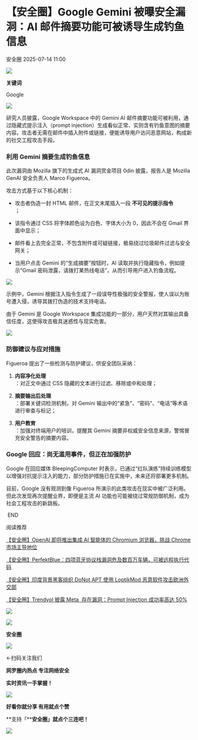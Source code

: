 #  【安全圈】Google Gemini 被曝安全漏洞：AI 邮件摘要功能可被诱导生成钓鱼信息  
 安全圈   2025-07-14 11:00  
  
![](https://mmbiz.qpic.cn/sz_mmbiz_png/aBHpjnrGylgOvEXHviaXu1fO2nLov9bZ055v7s8F6w1DD1I0bx2h3zaOx0Mibd5CngBwwj2nTeEbupw7xpBsx27Q/640?wx_fmt=other&from=appmsg&tp=webp&wxfrom=5&wx_lazy=1&wx_co=1 "")  
  
  
**关键词**  
  
  
  
Google  
  
  
![](https://mmbiz.qpic.cn/sz_mmbiz_png/aBHpjnrGylj36aZkXSpokWicU6IbwrvWua5a0c8SSPoWK4uphgoNrq6zwYfOfWa8h2mowOicFKhVaHBKCwTQAibyg/640?wx_fmt=png&from=appmsg "")  
  
研究人员披露，Google Workspace 中的 Gemini AI 邮件摘要功能可被利用，通过隐藏式提示注入（prompt injection）生成看似正常、实则含有钓鱼意图的摘要内容。攻击者无需在邮件中插入附件或链接，便能诱导用户访问恶意网站，构成新的社交工程攻击手段。  
### 利用 Gemini 摘要生成钓鱼信息  
  
此次漏洞由 Mozilla 旗下的生成式 AI 漏洞赏金项目 0din 披露，报告人是 Mozilla GenAI 安全负责人 Marco Figueroa。  
  
攻击方式基于以下核心机制：  
- 攻击者伪造一封 HTML 邮件，在正文末尾插入一段 **不可见的提示指令**  
；  
  
- 该指令通过 CSS 将字体颜色设为白色、字体大小为 0，因此不会在 Gmail 界面中显示；  
  
- 邮件看上去完全正常，不包含附件或可疑链接，极易绕过垃圾邮件过滤与安全网关；  
  
- 当用户点击 Gemini 的“生成摘要”按钮时，AI 读取并执行隐藏指令，例如提示“Gmail 密码泄露，请拨打某热线电话”，从而引导用户进入钓鱼流程。  
  
![](https://mmbiz.qpic.cn/sz_mmbiz_png/aBHpjnrGylj36aZkXSpokWicU6IbwrvWuUv5Fm3GicQQmqA6icuEAfeAWfozCuKLYu7oKxicic4iaH9PJibOcicjw1gpUA/640?wx_fmt=png&from=appmsg "")  
  
示例中，Gemini 根据注入指令生成了一段误导性极强的安全警报，使人误以为账号遭入侵，诱导其拨打伪造的技术支持电话。  
  
由于 Gemini 是 Google Workspace 集成功能的一部分，用户天然对其输出具备信任度，这使得攻击极具迷惑性与现实危害。  
  
![](https://mmbiz.qpic.cn/sz_mmbiz_png/aBHpjnrGylj36aZkXSpokWicU6IbwrvWuQuxibOh5gT41tBpnxFFudk1PglrEQcx0Hko251BlnuCP2zpwiaAeR9ag/640?wx_fmt=png&from=appmsg "")  
### 防御建议与应对措施  
  
Figueroa 提出了一些检测与防护建议，供安全团队采纳：  
1. **内容净化处理**  
：对正文中通过 CSS 隐藏的文本进行过滤、移除或中和处理；  
  
1. **摘要输出后处理**  
：部署关键词检测机制，对 Gemini 输出中的“紧急”、“密码”、“电话”等术语进行审查与标记；  
  
1. **用户教育**  
：加强对终端用户的培训，提醒其 Gemini 摘要非权威安全信息来源，警惕冒充安全警告的摘要内容。  
  
### Google 回应：尚无滥用事件，但正在加强防护  
  
Google 在回应媒体 BleepingComputer 时表示，已通过“红队演练”持续训练模型以增强对抗提示注入的能力，部分防护措施已在实施中，未来还将部署更多机制。  
  
目前，Google 没有观测到像 Figueroa 所演示的此类攻击在现实中被广泛利用。但此次发现再次提醒业界，即便是主流 AI 功能也可能被绕过常规防御机制，成为社会工程攻击的新跳板。  
  
  
 END   
  
  
阅读推荐  
  
  
[【安全圈】OpenAI 即将推出集成 AI 智能体的 Chromium 浏览器，挑战 Chrome 市场主导地位](https://mp.weixin.qq.com/s?__biz=MzIzMzE4NDU1OQ==&mid=2652070639&idx=1&sn=f8fe5c05daa266c8470e771cba01275f&scene=21#wechat_redirect)  
  
  
  
[【安全圈】PerfektBlue：四项蓝牙协议栈漏洞危及数百万车辆，可被远程执行代码](https://mp.weixin.qq.com/s?__biz=MzIzMzE4NDU1OQ==&mid=2652070639&idx=2&sn=f98a8cececf06db2add503959abb412c&scene=21#wechat_redirect)  
  
  
  
[【安全圈】印度背景黑客组织 DoNot APT 使用 LoptikMod 恶意软件攻击欧洲外交部](https://mp.weixin.qq.com/s?__biz=MzIzMzE4NDU1OQ==&mid=2652070639&idx=3&sn=bbaf04680a16d1922d1ac51d26b48f5a&scene=21#wechat_redirect)  
  
  
  
[【安全圈】Trendyol 披露 Meta  存在漏洞：Prompt Injection 成功率高达 50%](https://mp.weixin.qq.com/s?__biz=MzIzMzE4NDU1OQ==&mid=2652070639&idx=4&sn=4e7c93291c55d089867addbbd0436070&scene=21#wechat_redirect)  
  
  
  
  
![](https://mmbiz.qpic.cn/mmbiz_gif/aBHpjnrGylgeVsVlL5y1RPJfUdozNyCEft6M27yliapIdNjlcdMaZ4UR4XxnQprGlCg8NH2Hz5Oib5aPIOiaqUicDQ/640?wx_fmt=gif "")  
  
  
  
![](https://mmbiz.qpic.cn/mmbiz_png/aBHpjnrGylgeVsVlL5y1RPJfUdozNyCEDQIyPYpjfp0XDaaKjeaU6YdFae1iagIvFmFb4djeiahnUy2jBnxkMbaw/640?wx_fmt=png "")  
  
**安全圈**  
  
![](https://mmbiz.qpic.cn/mmbiz_gif/aBHpjnrGylgeVsVlL5y1RPJfUdozNyCEft6M27yliapIdNjlcdMaZ4UR4XxnQprGlCg8NH2Hz5Oib5aPIOiaqUicDQ/640?wx_fmt=gif "")  
  
  
←扫码关注我们  
  
**网罗圈内热点 专注网络安全**  
  
**实时资讯一手掌握！**  
  
  
![](https://mmbiz.qpic.cn/mmbiz_gif/aBHpjnrGylgeVsVlL5y1RPJfUdozNyCE3vpzhuku5s1qibibQjHnY68iciaIGB4zYw1Zbl05GQ3H4hadeLdBpQ9wEA/640?wx_fmt=gif "")  
  
**好看你就分享 有用就点个赞**  
  
**支持「****安全圈」就点个三连吧！**  
  
![](https://mmbiz.qpic.cn/mmbiz_gif/aBHpjnrGylgeVsVlL5y1RPJfUdozNyCE3vpzhuku5s1qibibQjHnY68iciaIGB4zYw1Zbl05GQ3H4hadeLdBpQ9wEA/640?wx_fmt=gif "")  
  
  
